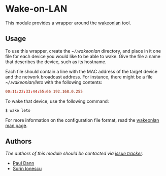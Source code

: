 # Wake-on-LAN

This module provides a wrapper around the [wakeonlan][1] tool.

## Usage

To use this wrapper, create the *~/.wakeonlan* directory, and place in it one
file for each device you would like to be able to wake. Give the file a name
that describes the device, such as its hostname.

Each file should contain a line with the MAC address of the target device and
the network broadcast address. For instance, there might be a file
*~/.wakeonlan/leto* with the following contents:

```conf
00:11:22:33:44:55:66 192.168.0.255
```

To wake that device, use the following command:

```sh
$ wake leto
```

For more information on the configuration file format, read the
[wakeonlan man page][2].

## Authors

*The authors of this module should be contacted via [issue tracker][3].*

- [Paul Dann](https://github.com/giddie)
- [Sorin Ionescu](https://github.com/sorin-ionescu)

[1]: http://gsd.di.uminho.pt/jpo/software/wakeonlan/
[2]: https://man.cx/wakeonlan
[3]: https://github.com/sorin-ionescu/prezto/issues
